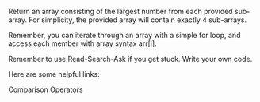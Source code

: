 Return an array consisting of the largest number from each provided sub-array.
For simplicity, the provided array will contain exactly 4 sub-arrays.

Remember, you can iterate through an array with a simple for loop, and access
each member with array syntax arr[i].

Remember to use Read-Search-Ask if you get stuck. Write your own code.

Here are some helpful links:

Comparison Operators

